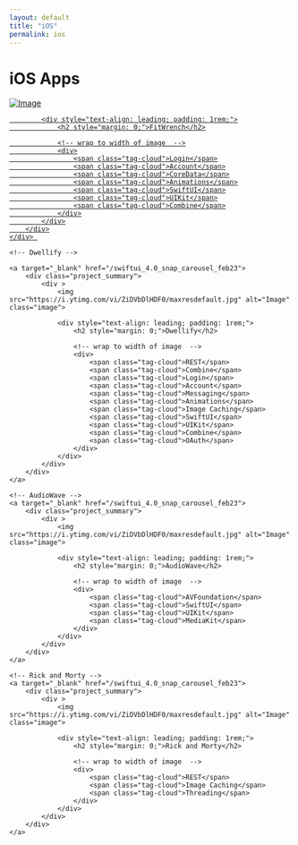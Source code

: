 ```yaml
---
layout: default
title: "iOS"
permalink: ios
---
```


<h1>iOS Apps</h1>

<div class="row">

<a target="_blank" href="/swiftui_4.0_snap_carousel_feb23">
	<div class="project_summary">
		<div >
			<img src="https://i.ytimg.com/vi/ZiDVbDlHDF0/maxresdefault.jpg" alt="Image" class="image">

			<div style="text-align: leading; padding: 1rem;">
				<h2 style="margin: 0;">FitWrench</h2>

				<!-- wrap to width of image  -->
				<div>
					<span class="tag-cloud">Login</span>
					<span class="tag-cloud">Account</span>
					<span class="tag-cloud">CoreData</span>
					<span class="tag-cloud">Animations</span>
					<span class="tag-cloud">SwiftUI</span>
					<span class="tag-cloud">UIKit</span>
					<span class="tag-cloud">Combine</span>
				</div>
			</div>
		</div>
	</div> 
</a>	
 
	<!-- Dwellify -->

	<a target="_blank" href="/swiftui_4.0_snap_carousel_feb23">
		<div class="project_summary">
			<div >
				<img src="https://i.ytimg.com/vi/ZiDVbDlHDF0/maxresdefault.jpg" alt="Image" class="image">
	
				<div style="text-align: leading; padding: 1rem;">
					<h2 style="margin: 0;">Dwellify</h2>
	
					<!-- wrap to width of image  -->
					<div>
						<span class="tag-cloud">REST</span>
						<span class="tag-cloud">Combine</span>
						<span class="tag-cloud">Login</span>
						<span class="tag-cloud">Account</span>
						<span class="tag-cloud">Messaging</span>
						<span class="tag-cloud">Animations</span>
						<span class="tag-cloud">Image Caching</span>
						<span class="tag-cloud">SwiftUI</span>
						<span class="tag-cloud">UIKit</span>
						<span class="tag-cloud">Combine</span>
						<span class="tag-cloud">OAuth</span>
					</div>
				</div>
			</div>
		</div> 
	</a>		

	<!-- AudioWave -->
	<a target="_blank" href="/swiftui_4.0_snap_carousel_feb23">
		<div class="project_summary">
			<div >
				<img src="https://i.ytimg.com/vi/ZiDVbDlHDF0/maxresdefault.jpg" alt="Image" class="image">
	
				<div style="text-align: leading; padding: 1rem;">
					<h2 style="margin: 0;">AudioWave</h2>
	
					<!-- wrap to width of image  -->
					<div>
						<span class="tag-cloud">AVFoundation</span>
						<span class="tag-cloud">SwiftUI</span>
						<span class="tag-cloud">UIKit</span>
						<span class="tag-cloud">MediaKit</span>
					</div>
				</div>
			</div>
		</div> 
	</a>

	<!-- Rick and Morty -->
	<a target="_blank" href="/swiftui_4.0_snap_carousel_feb23">
		<div class="project_summary">
			<div >
				<img src="https://i.ytimg.com/vi/ZiDVbDlHDF0/maxresdefault.jpg" alt="Image" class="image">
	
				<div style="text-align: leading; padding: 1rem;">
					<h2 style="margin: 0;">Rick and Morty</h2>
	
					<!-- wrap to width of image  -->
					<div>
						<span class="tag-cloud">REST</span>
						<span class="tag-cloud">Image Caching</span>
						<span class="tag-cloud">Threading</span>
					</div>
				</div>
			</div>
		</div> 
	</a>

</div> <!--end row-->